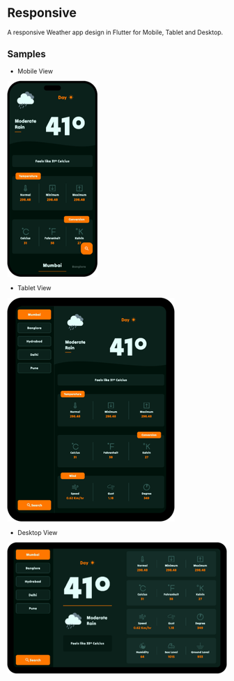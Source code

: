 # Responsive

A responsive Weather app design in Flutter for Mobile, Tablet and Desktop.

## Samples

- Mobile View
<img src='https://github.com/GitVNS/responsive-weather-app/blob/main/assets/samples/mobile.png' alt='Mobile view' width='207' height='448'>

- Tablet View
<img src='https://github.com/GitVNS/responsive-weather-app/blob/main/assets/samples/tablet.png' alt='Tablet view' width='384' height='512'>

- Desktop View
<img src='https://github.com/GitVNS/responsive-weather-app/blob/main/assets/samples/desktop.png' alt='Desktop view' width='512' height='300'>

